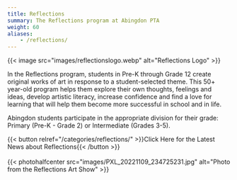 ```yaml
---
title: Reflections
summary: The Reflections program at Abingdon PTA
weight: 60
aliases:
    - /reflections/
---
```


{{< image src="images/reflectionslogo.webp" alt="Reflections Logo" >}}

In the Reflections program, students in Pre-K through Grade 12 create original works of art in response to a student-selected theme. This 50+ year-old program helps them explore their own thoughts, feelings and ideas, develop artistic literacy, increase confidence and find a love for learning that will help them become more successful in school and in life.

Abingdon students participate in the appropriate division for their grade: Primary (Pre-K - Grade 2) or Intermediate (Grades 3-5).

{{< button relref="/categories/reflections/" >}}Click Here for the Latest News about Reflections{{< /button >}}
<br><br>
{{< photohalfcenter src="images/PXL_20221109_234725231.jpg" alt="Photo from the Reflections Art Show" >}}